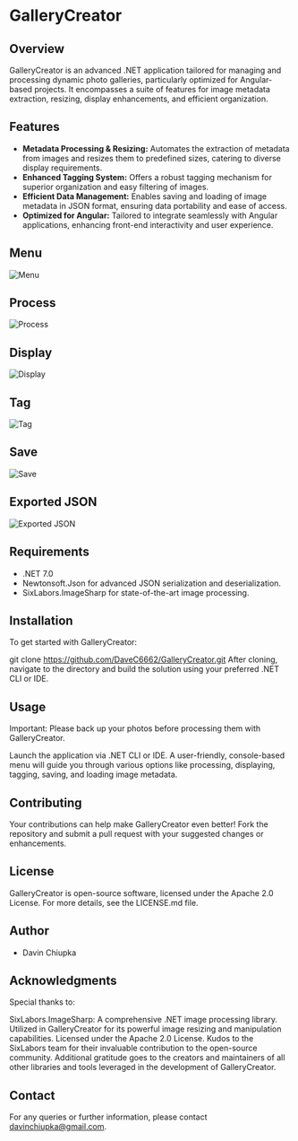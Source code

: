 # GalleryCreator

## Overview
GalleryCreator is an advanced .NET application tailored for managing and processing dynamic photo galleries, particularly optimized for Angular-based projects. It encompasses a suite of features for image metadata extraction, resizing, display enhancements, and efficient organization.

## Features
- **Metadata Processing & Resizing:** Automates the extraction of metadata from images and resizes them to predefined sizes, catering to diverse display requirements.
- **Enhanced Tagging System:** Offers a robust tagging mechanism for superior organization and easy filtering of images.
- **Efficient Data Management:** Enables saving and loading of image metadata in JSON format, ensuring data portability and ease of access.
- **Optimized for Angular:** Tailored to integrate seamlessly with Angular applications, enhancing front-end interactivity and user experience.

## Menu

![Menu](https://github.com/DaveC6662/GalleryCreator/assets/141587948/f3014b12-b867-4ad5-bfef-945d0ebbb5f8)

## Process

![Process](https://github.com/DaveC6662/GalleryCreator/assets/141587948/6d312374-a040-4ae1-9be6-7d63216c178d)

## Display

![Display](https://github.com/DaveC6662/GalleryCreator/assets/141587948/ea69fec0-c25b-4ae6-a04e-4c01d8e88126)

## Tag

![Tag](https://github.com/DaveC6662/GalleryCreator/assets/141587948/410a8a9b-1d75-4693-9a10-4b3a396e9a37)

## Save

![Save](https://github.com/DaveC6662/GalleryCreator/assets/141587948/10463bde-b74a-47f2-ac40-682b1025c917)

## Exported JSON

![Exported JSON](https://github.com/DaveC6662/GalleryCreator/assets/141587948/0feca4e9-794c-42c0-b301-ae9b2263f768)


## Requirements
- .NET 7.0
- Newtonsoft.Json for advanced JSON serialization and deserialization.
- SixLabors.ImageSharp for state-of-the-art image processing.

## Installation
To get started with GalleryCreator:

git clone https://github.com/DaveC6662/GalleryCreator.git
After cloning, navigate to the directory and build the solution using your preferred .NET CLI or IDE.

## Usage
Important: Please back up your photos before processing them with GalleryCreator.

Launch the application via .NET CLI or IDE. A user-friendly, console-based menu will guide you through various options like processing, displaying, tagging, saving, and loading image metadata.

## Contributing
Your contributions can help make GalleryCreator even better! Fork the repository and submit a pull request with your suggested changes or enhancements.

## License
GalleryCreator is open-source software, licensed under the Apache 2.0 License. For more details, see the LICENSE.md file.

## Author
- Davin Chiupka

## Acknowledgments
Special thanks to:

SixLabors.ImageSharp: A comprehensive .NET image processing library. Utilized in GalleryCreator for its powerful image resizing and manipulation capabilities. 
Licensed under the Apache 2.0 License. Kudos to the SixLabors team for their invaluable contribution to the open-source community.
Additional gratitude goes to the creators and maintainers of all other libraries and tools leveraged in the development of GalleryCreator.

## Contact
For any queries or further information, please contact davinchiupka@gmail.com.
